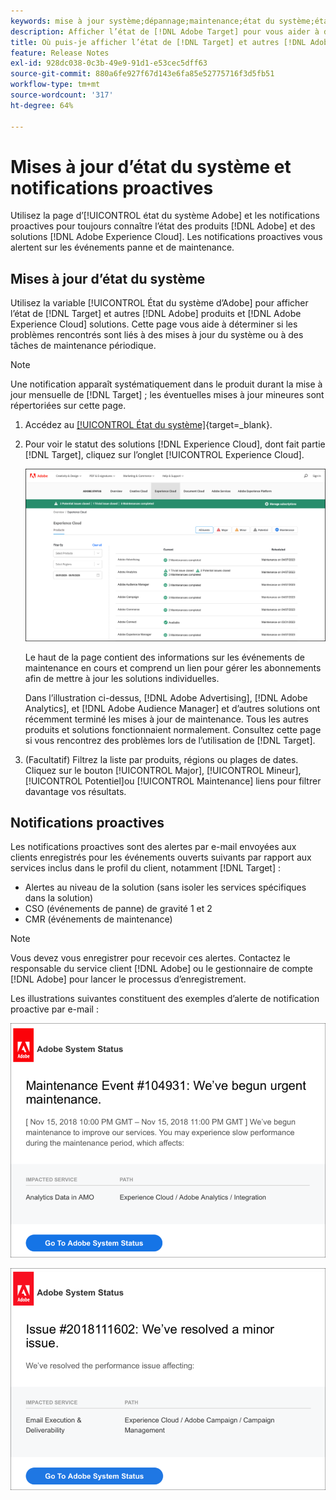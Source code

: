 ```yaml
---
keywords: mise à jour système;dépannage;maintenance;état du système;état de mise à jour
description: Afficher l’état de [!DNL Adobe Target] pour vous aider à déterminer si les problèmes que vous pouvez rencontrer sont dus à des mises à jour du système ou à une maintenance régulière.
title: Où puis-je afficher l’état de [!DNL Target] et autres [!DNL Adobe] Produits ?
feature: Release Notes
exl-id: 928dc038-0c3b-49e9-91d1-e53cec5dff63
source-git-commit: 880a6fe927f67d143e6fa85e52775716f3d5fb51
workflow-type: tm+mt
source-wordcount: '317'
ht-degree: 64%

---
```


# Mises à jour d’état du système et notifications proactives

Utilisez la page d’[!UICONTROL état du système Adobe] et les notifications proactives pour toujours connaître l’état des produits [!DNL Adobe] et des solutions [!DNL Adobe Experience Cloud]. Les notifications proactives vous alertent sur les événements panne et de maintenance.

## Mises à jour d’état du système

Utilisez la variable [!UICONTROL État du système d’Adobe] pour afficher l’état de [!DNL Target] et autres [!DNL Adobe] produits et [!DNL Adobe Experience Cloud] solutions. Cette page vous aide à déterminer si les problèmes rencontrés sont liés à des mises à jour du système ou à des tâches de maintenance périodique.

>[!NOTE]
>
>Une notification apparaît systématiquement dans le produit durant la mise à jour mensuelle de [!DNL Target] ; les éventuelles mises à jour mineures sont répertoriées sur cette page.

1. Accédez au [[!UICONTROL État du système]](https://status.adobe.com/fr){target=_blank}.

1. Pour voir le statut des solutions [!DNL Experience Cloud], dont fait partie [!DNL Target], cliquez sur l’onglet [!UICONTROL Experience Cloud].

   ![image system_status](assets/system_status.png)

   Le haut de la page contient des informations sur les événements de maintenance en cours et comprend un lien pour gérer les abonnements afin de mettre à jour les solutions individuelles.

   Dans l’illustration ci-dessus, [!DNL Adobe Advertising], [!DNL Adobe Analytics], et [!DNL Adobe Audience Manager] et d’autres solutions ont récemment terminé les mises à jour de maintenance. Tous les autres produits et solutions fonctionnaient normalement. Consultez cette page si vous rencontrez des problèmes lors de l’utilisation de [!DNL Target].

1. (Facultatif) Filtrez la liste par produits, régions ou plages de dates. Cliquez sur le bouton [!UICONTROL Major], [!UICONTROL Mineur], [!UICONTROL Potentiel]ou [!UICONTROL Maintenance] liens pour filtrer davantage vos résultats.

## Notifications proactives

Les notifications proactives sont des alertes par e-mail envoyées aux clients enregistrés pour les événements ouverts suivants par rapport aux services inclus dans le profil du client, notamment [!DNL Target] :

* Alertes au niveau de la solution (sans isoler les services spécifiques dans la solution)
* CSO (événements de panne) de gravité 1 et 2
* CMR (événements de maintenance)

>[!NOTE]
>
>Vous devez vous enregistrer pour recevoir ces alertes. Contactez le responsable du service client [!DNL Adobe] ou le gestionnaire de compte [!DNL Adobe] pour lancer le processus d’enregistrement.

Les illustrations suivantes constituent des exemples d’alerte de notification proactive par e-mail :

![Notification proactive 1](/help/main/r-release-notes/assets/proactive-notification-1.png)

![Notification proactive 2](/help/main/r-release-notes/assets/proactive-notification-2.png)
